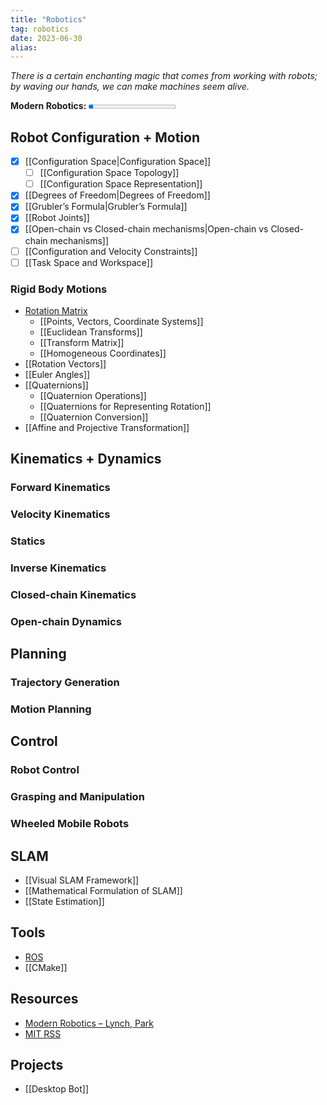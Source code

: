 ```yaml
---
title: "Robotics"
tag: robotics
date: 2023-06-30
alias:
---
```


*There is a certain enchanting magic that comes from working with robots; by waving our hands, we can make machines seem alive.*

**Modern Robotics:**   <progress max=642 value=36> </progress> 

## Robot Configuration + Motion
- [x] [[Configuration Space|Configuration Space]]
	- [ ] [[Configuration Space Topology]]
	- [ ] [[Configuration Space Representation]]
- [x] [[Degrees of Freedom|Degrees of Freedom]]
- [x] [[Grubler’s Formula|Grubler’s Formula]]
- [x] [[Robot Joints]]
- [x] [[Open-chain vs Closed-chain mechanisms|Open-chain vs Closed-chain mechanisms]]
- [ ] [[Configuration and Velocity Constraints]]
- [ ] [[Task Space and Workspace]]
### Rigid Body Motions
- [Rotation Matrix](Rotation%20Matrix.md)
	- [[Points, Vectors, Coordinate Systems]]
	- [[Euclidean Transforms]]
	- [[Transform Matrix]]
	- [[Homogeneous Coordinates]]
- [[Rotation Vectors]]
- [[Euler Angles]]
- [[Quaternions]]
	- [[Quaternion Operations]]
	- [[Quaternions for Representing Rotation]]
	- [[Quaternion Conversion]]
- [[Affine and Projective Transformation]]

## Kinematics + Dynamics
### Forward Kinematics

### Velocity Kinematics

### Statics

### Inverse Kinematics

### Closed-chain Kinematics	  

### Open-chain Dynamics

## Planning
### Trajectory Generation

### Motion Planning

## Control
### Robot Control

### Grasping and Manipulation

### Wheeled Mobile Robots

## SLAM
- [[Visual SLAM Framework]]
- [[Mathematical Formulation of SLAM]]
- [[State Estimation]]

## Tools
- [ROS](ROS.md)
- [[CMake]]

## Resources
- [Modern Robotics – Lynch, Park](https://hades.mech.northwestern.edu/index.php/Modern_Robotics)
- [MIT RSS](https://github.com/mit-rss)

## Projects
- [[Desktop Bot]]